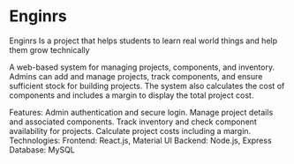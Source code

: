 # Enginrs
Enginrs Is a project that helps students to learn real world things and help them grow technically


A web-based system for managing projects, components, and inventory. Admins can add and manage projects, track components, and ensure sufficient stock for building projects. The system also calculates the cost of components and includes a margin to display the total project cost.

Features:
Admin authentication and secure login.
Manage project details and associated components.
Track inventory and check component availability for projects.
Calculate project costs including a margin.
Technologies:
Frontend: React.js, Material UI
Backend: Node.js, Express
Database: MySQL
